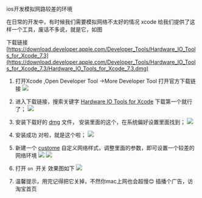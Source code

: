 ios开发模拟网路较差的环境

在日常的开发中，有时候我们需要模拟网络不太好的情况
xcode 给我们提供了这样一个工具，废话不多说，就是它，如图

下载链接 [https://download.developer.apple.com/Developer_Tools/Hardware_IO_Tools_for_Xcode_7.3](https://download.developer.apple.com/Developer_Tools/Hardware_IO_Tools_for_Xcode_7.3/Hardware_IO_Tools_for_Xcode_7.3.dmg)

1. 打开Xcode ,Open Developer Tool ->More Developer Tool 打开官方下载链接 
![](http://ooynqqqkg.bkt.clouddn.com/WX20170726-212539@2x.png)

2. 进入下载链接，搜索关键字 [Hardware IO Tools for Xcode]() 下载第一个就行了；
![](http://ooynqqqkg.bkt.clouddn.com/WX20170726-212340@2x.png)

3. 安装下载好的 [dmg]() 文件， 安装里面的这个，在系统偏好设置里面找到；
![](http://ooynqqqkg.bkt.clouddn.com/WX20170726-212138@2x.png)


4. 安装成功 对啦，就是这个啦；
![](http://ooynqqqkg.bkt.clouddn.com/WX20170726-212607@2x.png)

6. 新建一个 [custome]() 自定义网络样式，调整里面的参数，即可设置一个较差的网络环境
![](http://ooynqqqkg.bkt.clouddn.com/WX20170726-212910@2x.png)
![](http://ooynqqqkg.bkt.clouddn.com/WX20170726-213135@2x.png)


7. 打开 `on `开关 效果图如下
![](http://ooynqqqkg.bkt.clouddn.com/2017-07-26%2022_00_14.gif)

8. 温馨提示，用完记得把它关掉，不然你mac上网也会超慢😊
插播个广告，访淘宝首页 []()


